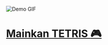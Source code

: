 ![Demo GIF](https://github.com/Kallpolo/Tetriss/blob/main/demo.gif)

# [Mainkan TETRIS :video_game:](https://kallpolo.github.io/Tetriss/)
